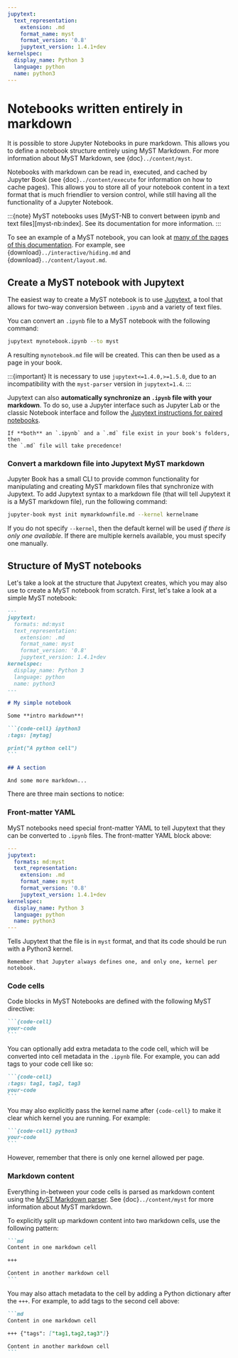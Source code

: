 ```yaml
---
jupytext:
  text_representation:
    extension: .md
    format_name: myst
    format_version: '0.8'
    jupytext_version: 1.4.1+dev
kernelspec:
  display_name: Python 3
  language: python
  name: python3
---
```


# Notebooks written entirely in markdown

It is possible to store Jupyter Notebooks in pure markdown. This allows you
to define a notebook structure entirely using MyST Markdown. For more information
about MyST Markdown, see {doc}`../content/myst`.

Notebooks with markdown can be read in, executed, and cached by Jupyter Book (see {doc}`../content/execute` for information on how to cache pages).
This allows you to store all of your notebook content in a text format that is much friendlier to version control, while still having all the functionality of a Jupyter Notebook.

:::{note}
MyST notebooks uses [MyST-NB to convert between ipynb and text files][myst-nb:index].
See its documentation for more information.
:::

To see an example of a MyST notebook, you can look at
[many of the pages of this documentation](https://github.com/executablebooks/jupyter-book/tree/master/docs).
For example, see {download}`../interactive/hiding.md` and {download}`../content/layout.md`.

## Create a MyST notebook with Jupytext

The easiest way to create a MyST notebook is to use [Jupytext](https://jupytext.readthedocs.io), a tool
that allows for two-way conversion between `.ipynb` and a variety of text files.

You can convert an `.ipynb` file to a MyST notebook with the following command:

```bash
jupytext mynotebook.ipynb --to myst
```

A resulting `mynotebook.md` file will be created.
This can then be used as a page in your book.

:::{important}
It is necessary to use `jupytext<=1.4.0,>=1.5.0`, due to an incompatibility with the `myst-parser` version in `jupytext=1.4`.
:::

Jupytext can also **automatically synchronize an `.ipynb` file with your markdown**.
To do so, use a Jupyter interface such as Jupyter Lab or the classic Notebook interface
and follow the [Jupytext instructions for paired notebooks](https://jupytext.readthedocs.io/en/latest/paired-notebooks.html).

```{margin} Markdown takes precedence
If **both** an `.ipynb` and a `.md` file exist in your book's folders, then
the `.md` file will take precedence!
```

### Convert a markdown file into Jupytext MyST markdown

Jupyter Book has a small CLI to provide common functionality for manipulating and
creating MyST markdown files that synchronize with Jupytext. To add Jupytext syntax
to a markdown file (that will tell Jupytext it is a MyST markdown file), run the
following command:

```bash
jupyter-book myst init mymarkdownfile.md --kernel kernelname
```

If you do not specify `--kernel`, then the default kernel will be used *if there is
only one available*. If there are multiple kernels available, you must specify one
manually.

## Structure of MyST notebooks

Let's take a look at the structure that Jupytext creates, which you may also use
to create a MyST notebook from scratch. First, let's take a look at a simple MyST notebook:

````md
---
jupytext:
  formats: md:myst
  text_representation:
    extension: .md
    format_name: myst
    format_version: '0.8'
    jupytext_version: 1.4.1+dev
kernelspec:
  display_name: Python 3
  language: python
  name: python3
---

# My simple notebook

Some **intro markdown**!

```{code-cell} ipython3
:tags: [mytag]

print("A python cell")
```

## A section

And some more markdown...
````

There are three main sections to notice:

### Front-matter YAML

MyST notebooks need special front-matter YAML to tell Jupytext that they
can be converted to `.ipynb` files. The front-matter YAML block above:

```yaml
---
jupytext:
  formats: md:myst
  text_representation:
    extension: .md
    format_name: myst
    format_version: '0.8'
    jupytext_version: 1.4.1+dev
kernelspec:
  display_name: Python 3
  language: python
  name: python3
---
```

Tells Jupytext that the file is in `myst` format, and that its code should
be run with a Python3 kernel.

```{margin}
Remember that Jupyter always defines one, and only one, kernel per notebook.
```

### Code cells

Code blocks in MyST Notebooks are defined with the following MyST directive:

````md
```{code-cell}
your-code
```
````

You can optionally add extra metadata to the code cell, which will be converted
into cell metadata in the `.ipynb` file. For example, you can add tags to your code
cell like so:

````md
```{code-cell}
:tags: tag1, tag2, tag3
your-code
```
````

You may also explicitly pass the kernel name after `{code-cell}` to make it clear which
kernel you are running. For example:

````md
```{code-cell} python3
your-code
```
````

However, remember that there is only one kernel allowed per page.

### Markdown content

Everything in-between your code cells is parsed as markdown content using the
[MyST Markdown parser](https://myst-parser.readthedocs.io/). See {doc}`../content/myst` for
more information about MyST markdown.

To explicitly split up markdown content into two markdown cells, use the following
pattern:

````md
```md
Content in one markdown cell

+++

Content in another markdown cell
```
````

You may also attach metadata to the cell by adding a Python dictionary after the `+++`.
For example, to add tags to the second cell above:

````md
```md
Content in one markdown cell

+++ {"tags": ["tag1,tag2,tag3"]}

Content in another markdown cell
```
````
